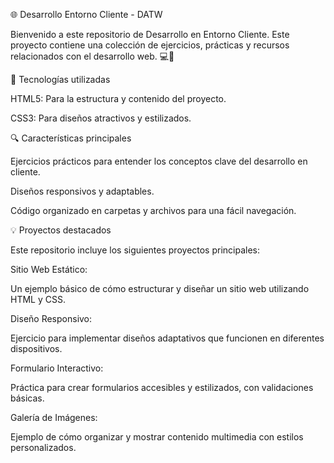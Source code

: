 🌐 Desarrollo Entorno Cliente - DATW

Bienvenido a este repositorio de Desarrollo en Entorno Cliente. Este proyecto contiene una colección de ejercicios, prácticas y recursos relacionados con el desarrollo web. 💻🔧

🔖 Tecnologías utilizadas

HTML5: Para la estructura y contenido del proyecto.

CSS3: Para diseños atractivos y estilizados.

🔍 Características principales

Ejercicios prácticos para entender los conceptos clave del desarrollo en cliente.

Diseños responsivos y adaptables.

Código organizado en carpetas y archivos para una fácil navegación.

💡 Proyectos destacados

Este repositorio incluye los siguientes proyectos principales:

Sitio Web Estático:

Un ejemplo básico de cómo estructurar y diseñar un sitio web utilizando HTML y CSS.

Diseño Responsivo:

Ejercicio para implementar diseños adaptativos que funcionen en diferentes dispositivos.

Formulario Interactivo:

Práctica para crear formularios accesibles y estilizados, con validaciones básicas.

Galería de Imágenes:

Ejemplo de cómo organizar y mostrar contenido multimedia con estilos personalizados.
